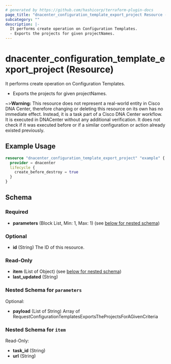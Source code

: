```yaml
---
# generated by https://github.com/hashicorp/terraform-plugin-docs
page_title: "dnacenter_configuration_template_export_project Resource - terraform-provider-dnacenter"
subcategory: ""
description: |-
  It performs create operation on Configuration Templates.
  - Exports the projects for given projectNames.
---
```


# dnacenter_configuration_template_export_project (Resource)

It performs create operation on Configuration Templates.
- Exports the projects for given projectNames.


~>**Warning:**
This resource does not represent a real-world entity in Cisco DNA Center, therefore changing or deleting this resource on its own has no immediate effect.
Instead, it is a task part of a Cisco DNA Center workflow. It is executed in DNACenter without any additional verification. It does not check if it was executed before or if a similar configuration or action already existed previously.


## Example Usage

```terraform
resource "dnacenter_configuration_template_export_project" "example" {
  provider = dnacenter
  lifecycle {
    create_before_destroy = true
  }
}
```

<!-- schema generated by tfplugindocs -->
## Schema

### Required

- **parameters** (Block List, Min: 1, Max: 1) (see [below for nested schema](#nestedblock--parameters))

### Optional

- **id** (String) The ID of this resource.

### Read-Only

- **item** (List of Object) (see [below for nested schema](#nestedatt--item))
- **last_updated** (String)

<a id="nestedblock--parameters"></a>
### Nested Schema for `parameters`

Optional:

- **payload** (List of String) Array of RequestConfigurationTemplatesExportsTheProjectsForAGivenCriteria


<a id="nestedatt--item"></a>
### Nested Schema for `item`

Read-Only:

- **task_id** (String)
- **url** (String)


